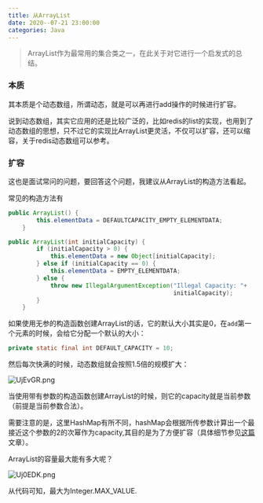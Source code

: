 ```yaml
---
title: 从ArrayList
date: 2020--07-21 23:00:00
categories: Java
---
```


>  ArrayList作为最常用的集合类之一，在此关于对它进行一个启发式的总结。

### 本质

其本质是个动态数组，所谓动态，就是可以再进行add操作的时候进行扩容。

说到动态数组，其实它应用的还是比较广泛的，比如redis的list的实现，也用到了动态数组的思想，只不过它的实现比ArrayList更灵活，不仅可以扩容，还可以缩容，关于redis动态数组可以参考[]()。

### 扩容

这也是面试常问的问题，要回答这个问题，我建议从ArrayList的构造方法看起。

常见的构造方法有

```java
public ArrayList() {
        this.elementData = DEFAULTCAPACITY_EMPTY_ELEMENTDATA;
    }
```

```java
public ArrayList(int initialCapacity) {
        if (initialCapacity > 0) {
            this.elementData = new Object[initialCapacity];
        } else if (initialCapacity == 0) {
            this.elementData = EMPTY_ELEMENTDATA;
        } else {
            throw new IllegalArgumentException("Illegal Capacity: "+
                                               initialCapacity);
        }
    }
```



如果使用无参的构造函数创建ArrayList的话，它的默认大小其实是0，在`add`第一个元素的时候，会给它分配一个默认的大小：

```java
private static final int DEFAULT_CAPACITY = 10;
```

然后每次快满的时候，动态数组就会按照1.5倍的规模扩大：

![UjEvGR.png](https://s1.ax1x.com/2020/07/24/UjEvGR.png)



当使用带有参数的构造函数创建ArrayList的时候，则它的capacity就是当前参数（前提是当前参数合法）。

需要注意的是，这里HashMap有所不同，hashMap会根据所传参数计算出一个最接近这个参数的2的次幂作为capacity,其目的是为了方便扩容（具体细节参见[这篇]()文章）。



ArrayList的容量最大能有多大呢？

![Uj0EDK.png](https://s1.ax1x.com/2020/07/24/Uj0EDK.png)

从代码可知，最大为Integer.MAX_VALUE.





